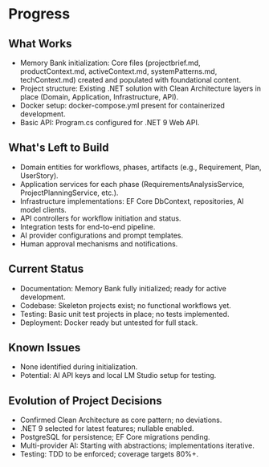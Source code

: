 # Progress

## What Works
- Memory Bank initialization: Core files (projectbrief.md, productContext.md, activeContext.md, systemPatterns.md, techContext.md) created and populated with foundational content.
- Project structure: Existing .NET solution with Clean Architecture layers in place (Domain, Application, Infrastructure, API).
- Docker setup: docker-compose.yml present for containerized development.
- Basic API: Program.cs configured for .NET 9 Web API.

## What's Left to Build
- Domain entities for workflows, phases, artifacts (e.g., Requirement, Plan, UserStory).
- Application services for each phase (RequirementsAnalysisService, ProjectPlanningService, etc.).
- Infrastructure implementations: EF Core DbContext, repositories, AI model clients.
- API controllers for workflow initiation and status.
- Integration tests for end-to-end pipeline.
- AI provider configurations and prompt templates.
- Human approval mechanisms and notifications.

## Current Status
- Documentation: Memory Bank fully initialized; ready for active development.
- Codebase: Skeleton projects exist; no functional workflows yet.
- Testing: Basic unit test projects in place; no tests implemented.
- Deployment: Docker ready but untested for full stack.

## Known Issues
- None identified during initialization.
- Potential: AI API keys and local LM Studio setup for testing.

## Evolution of Project Decisions
- Confirmed Clean Architecture as core pattern; no deviations.
- .NET 9 selected for latest features; nullable enabled.
- PostgreSQL for persistence; EF Core migrations pending.
- Multi-provider AI: Starting with abstractions; implementations iterative.
- Testing: TDD to be enforced; coverage targets 80%+.
